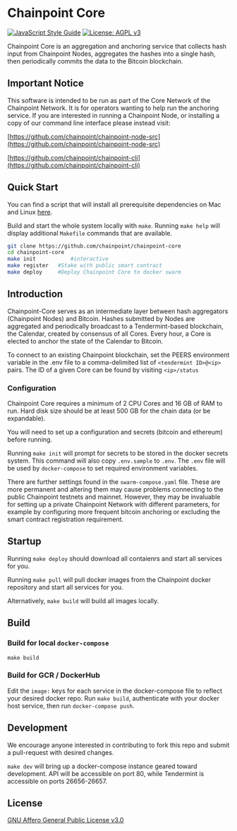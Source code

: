 # Chainpoint Core

[![JavaScript Style Guide](https://img.shields.io/badge/code_style-standard-brightgreen.svg)](https://standardjs.com)
[![License: AGPL v3](https://img.shields.io/badge/License-AGPL%20v3-blue.svg)](https://www.gnu.org/licenses/agpl-3.0)

Chainpoint Core is an aggregation and anchoring service that collects hash input from Chainpoint Nodes, aggregates the hashes into a single hash, then periodically commits the data to the Bitcoin blockchain. 

## Important Notice

This software is intended to be run as part of the Core Network of the Chainpoint Network. It is for operators wanting to help run the anchoring service. If you are interested in running a Chainpoint Node, or installing a copy of our command line interface please instead visit:

[https://github.com/chainpoint/chainpoint-node-src](https://github.com/chainpoint/chainpoint-node-src)

[https://github.com/chainpoint/chainpoint-cli](https://github.com/chainpoint/chainpoint-cli)

## Quick Start

You can find a script that will install all prerequisite dependencies on Mac and Linux [here](https://github.com/chainpoint/chainpoint-core/blob/master/cli/scripts/install_deps.sh).

Build and start the whole system locally with `make`. Running `make help`
will display additional `Makefile` commands that are available.

```sh
git clone https://github.com/chainpoint/chainpoint-core
cd chainpoint-core
make init           #interactive
make register   #Stake with public smart contract
make deploy     #Deploy Chainpoint Core to docker swarm
```

## Introduction

Chainpoint-Core serves as an intermediate layer between hash aggregators (Chainpoint Nodes) and Bitcoin. 
Hashes submitted by Nodes are aggregated and periodically broadcast to a Tendermint-based blockchain, the Calendar, created by consensus of all Cores. 
Every hour, a Core is elected to anchor the state of the Calendar to Bitcoin. 

To connect to an existing Chainpoint blockchain, set the PEERS environment variable in the .env file to a comma-delimited list of `<tendermint ID>@<ip>` pairs. The ID of a given Core can be found by visiting `<ip>/status`

### Configuration

Chainpoint Core requires a minimum of 2 CPU Cores and 16 GB of RAM to run. Hard disk size should be at least 500 GB for the chain data (or be expandable). 

You will need to set up a configuration and secrets (bitcoin and ethereum) before running.

Running `make init` will prompt for secrets to be stored in the docker secrets system. 
This command will also copy `.env.sample` to `.env`. The `.env` file will be used by `docker-compose` to set required environment variables.

There are further settings found in the `swarm-compose.yaml` file. 
These are more permanent and altering them may cause problems connecting to the public Chainpoint testnets and mainnet. 
However, they may be invaluable for setting up a private Chainpoint Network with different parameters, for example by configuring more frequent bitcoin anchoring or excluding the smart contract registration requirement.

## Startup

Running `make deploy` should download all contaienrs and start all services for you. 

Running `make pull` will pull docker images from the Chainpoint docker repository and start all services for you. 

Alternatively, `make build` will build all images locally.

## Build

### Build for local `docker-compose`

`make build`

### Build for GCR / DockerHub

Edit the `image:` keys for each service in the docker-compose file to reflect your desired docker repo. Run `make build`, authenticate with your docker host service, then run `docker-compose push`. 

## Development

We encourage anyone interested in contributing to fork this repo and submit a pull-request with desired changes. 

`make dev` will bring up a docker-compose instance geared toward development. API will be accessible on port 80, while Tendermint is accessible on ports 26656-26657. 

## License

[GNU Affero General Public License v3.0](http://www.gnu.org/licenses/agpl-3.0.txt)
